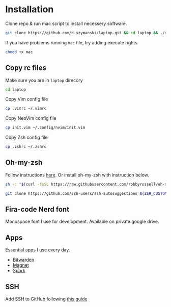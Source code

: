 # Installation

Clone repo & run mac script to install necessery software.

```bash
git clone https://github.com/d-szymanski/laptop.git && cd laptop && ./mac
```

If you have problems running `mac` file, try adding execute rights

```bash
chmod +x mac
```

## Copy rc files

Make sure you are in `laptop` direcory

```bash
cd laptop
```

Copy Vim config file

```bash
cp .vimrc ~/.vimrc
```

Copy NeoVim config file

```bash
cp init.vim ~/.config/nvim/init.vim
```

Copy Zsh config file

```bash
cp .zshrc ~/.zshrc
```

## Oh-my-zsh

Follow instructions [here](https://github.com/robbyrussell/oh-my-zsh). Or install oh-my-zsh with instruction below.

```bash
sh -c "$(curl -fsSL https://raw.githubusercontent.com/robbyrussell/oh-my-zsh/master/tools/install.sh)"

git clone https://github.com/zsh-users/zsh-autosuggestions ${ZSH_CUSTOM:-~/.oh-my-zsh/custom}/plugins/zsh-autosuggestions

```

## Fira-code Nerd font

Monospace font I use for development. Available on private google drive.

## Apps

Essential apps I use every day.

- [Bitwarden](https://bitwarden.com/download/)
- [Magnet](https://apps.apple.com/us/app/magnet/id441258766)
- [Spark](https://apps.apple.com/us/app/spark-email-app-by-readdle/id1176895641)

## SSH

Add SSH to GitHub following [this guide](https://docs.github.com/en/github/authenticating-to-github/connecting-to-github-with-ssh/adding-a-new-ssh-key-to-your-github-account)